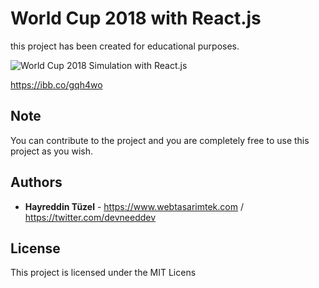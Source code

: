 # World Cup 2018 with React.js

this project has been created for educational purposes.

![World Cup 2018 Simulation with React.js](https://ibb.co/gqh4wo)

https://ibb.co/gqh4wo

## Note

You can contribute to the project and you are completely free to use this project as you wish.

## Authors

* **Hayreddin Tüzel** - https://www.webtasarimtek.com / https://twitter.com/devneeddev

## License

This project is licensed under the MIT Licens


